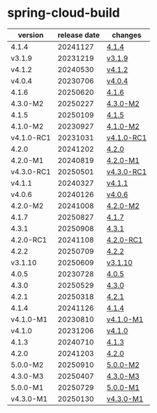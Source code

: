# spring-cloud-build	


|version|release date|changes|
|---|---|---|
|4.1.4|20241127|[4.1.4](./4.1.4-20241127.md)|
|v3.1.9|20231219|[v3.1.9](./v3.1.9-20231219.md)|
|v4.1.2|20240530|[v4.1.2](./v4.1.2-20240530.md)|
|v4.0.4|20230706|[v4.0.4](./v4.0.4-20230706.md)|
|4.1.6|20250620|[4.1.6](./4.1.6-20250620.md)|
|4.3.0-M2|20250227|[4.3.0-M2](./4.3.0-M2-20250227.md)|
|4.1.5|20250109|[4.1.5](./4.1.5-20250109.md)|
|4.1.0-M2|20230927|[4.1.0-M2](./4.1.0-M2-20230927.md)|
|v4.1.0-RC1|20231031|[v4.1.0-RC1](./v4.1.0-RC1-20231031.md)|
|4.2.0|20241202|[4.2.0](./4.2.0-20241202.md)|
|4.2.0-M1|20240819|[4.2.0-M1](./4.2.0-M1-20240819.md)|
|v4.3.0-RC1|20250501|[v4.3.0-RC1](./v4.3.0-RC1-20250501.md)|
|v4.1.1|20240327|[v4.1.1](./v4.1.1-20240327.md)|
|v4.0.6|20240126|[v4.0.6](./v4.0.6-20240126.md)|
|4.2.0-M2|20241008|[4.2.0-M2](./4.2.0-M2-20241008.md)|
|4.1.7|20250827|[4.1.7](./4.1.7-20250827.md)|
|4.3.1|20250908|[4.3.1](./4.3.1-20250908.md)|
|4.2.0-RC1|20241108|[4.2.0-RC1](./4.2.0-RC1-20241108.md)|
|4.2.2|20250709|[4.2.2](./4.2.2-20250709.md)|
|v3.1.10|20250609|[v3.1.10](./v3.1.10-20250609.md)|
|4.0.5|20230728|[4.0.5](./4.0.5-20230728.md)|
|4.3.0|20250529|[4.3.0](./4.3.0-20250529.md)|
|4.2.1|20250318|[4.2.1](./4.2.1-20250318.md)|
|4.1.4|20241126|[4.1.4](./4.1.4-20241126.md)|
|v4.1.0-M1|20230810|[v4.1.0-M1](./v4.1.0-M1-20230810.md)|
|v4.1.0|20231206|[v4.1.0](./v4.1.0-20231206.md)|
|4.1.3|20240710|[4.1.3](./4.1.3-20240710.md)|
|4.2.0|20241203|[4.2.0](./4.2.0-20241203.md)|
|5.0.0-M2|20250910|[5.0.0-M2](./5.0.0-M2-20250910.md)|
|4.3.0-M3|20250407|[4.3.0-M3](./4.3.0-M3-20250407.md)|
|5.0.0-M1|20250729|[5.0.0-M1](./5.0.0-M1-20250729.md)|
|v4.3.0-M1|20250130|[v4.3.0-M1](./v4.3.0-M1-20250130.md)|
